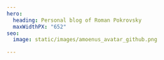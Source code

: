 ```yaml
---
hero:
  heading: Personal blog of Roman Pokrovsky
  maxWidthPX: "652"
seo:
  image: static/images/amoenus_avatar_github.png

---
```

